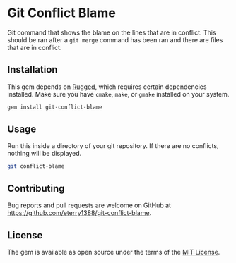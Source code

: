 # Git Conflict Blame

Git command that shows the blame on the lines that are in conflict. This should be ran
after a `git merge` command has been ran and there are files that are in conflict.

## Installation

This gem depends on [Rugged](http://www.rubydoc.info/gems/rugged), which requires
certain dependencies installed.  Make sure you have `cmake`, `make`, or `gmake` installed
on your system.

```bash
gem install git-conflict-blame
```

## Usage

Run this inside a directory of your git repository. If there are no conflicts,
nothing will be displayed.

```bash
git conflict-blame
```

## Contributing

Bug reports and pull requests are welcome on GitHub at https://github.com/eterry1388/git-conflict-blame.


## License

The gem is available as open source under the terms of the [MIT License](http://opensource.org/licenses/MIT).
